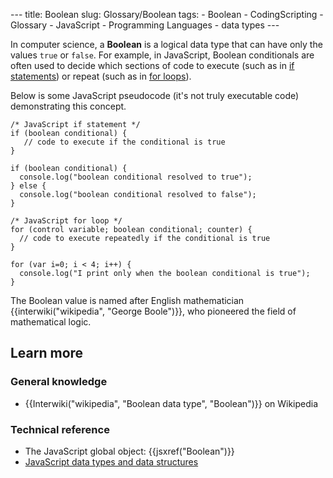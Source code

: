 --- title: Boolean slug: Glossary/Boolean tags: - Boolean - CodingScripting - Glossary - JavaScript - Programming Languages - data types ---

<span class="seoSummary">In computer science, a **Boolean** is a logical data type that can have only the values `true` or `false`.</span> For example, in JavaScript, Boolean conditionals are often used to decide which sections of code to execute (such as in [if statements](/en-US/docs/Web/JavaScript/Reference/Statements/if...else)) or repeat (such as in [for loops](/en-US/docs/Web/JavaScript/Reference/Statements/for)).

Below is some JavaScript pseudocode (it's not truly executable code) demonstrating this concept.

    /* JavaScript if statement */
    if (boolean conditional) {
       // code to execute if the conditional is true
    }

    if (boolean conditional) {
      console.log("boolean conditional resolved to true");
    } else {
      console.log("boolean conditional resolved to false");
    }

    /* JavaScript for loop */
    for (control variable; boolean conditional; counter) {
      // code to execute repeatedly if the conditional is true
    }

    for (var i=0; i < 4; i++) {
      console.log("I print only when the boolean conditional is true");
    }

The Boolean value is named after English mathematician {{interwiki("wikipedia", "George Boole")}}, who pioneered the field of mathematical logic.

## Learn more

### General knowledge

- {{Interwiki("wikipedia", "Boolean data type", "Boolean")}} on Wikipedia

### Technical reference

- The JavaScript global object: {{jsxref("Boolean")}}
- [JavaScript data types and data structures](/en-US/docs/Web/JavaScript/Data_structures)
